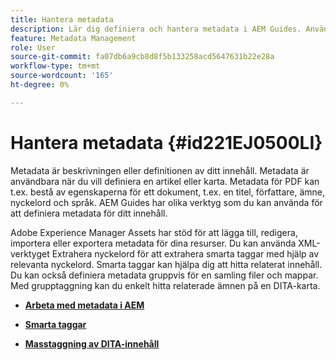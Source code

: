 ```yaml
---
title: Hantera metadata
description: Lär dig definiera och hantera metadata i AEM Guides. Använd smart taggning och grupptaggning för att enkelt hitta relaterade ämnen i en DITA-karta.
feature: Metadata Management
role: User
source-git-commit: fa07db6a9cb8d8f5b133258acd5647631b22e28a
workflow-type: tm+mt
source-wordcount: '165'
ht-degree: 0%

---
```


# Hantera metadata {#id221EJ0500LI}

Metadata är beskrivningen eller definitionen av ditt innehåll. Metadata är användbara när du vill definiera en artikel eller karta. Metadata för PDF kan t.ex. bestå av egenskaperna för ett dokument, t.ex. en titel, författare, ämne, nyckelord och språk. AEM Guides har olika verktyg som du kan använda för att definiera metadata för ditt innehåll.

Adobe Experience Manager Assets har stöd för att lägga till, redigera, importera eller exportera metadata för dina resurser. Du kan använda XML-verktyget Extrahera nyckelord för att extrahera smarta taggar med hjälp av relevanta nyckelord. Smarta taggar kan hjälpa dig att hitta relaterat innehåll. Du kan också definiera metadata gruppvis för en samling filer och mappar. Med grupptaggning kan du enkelt hitta relaterade ämnen på en DITA-karta.

- **[Arbeta med metadata i AEM](metadata-dita.md)**

- **[Smarta taggar](web-editor-smart-tagging.md)**

- **[Masstaggning av DITA-innehåll](map-editor-bulk-tagging.md)**
